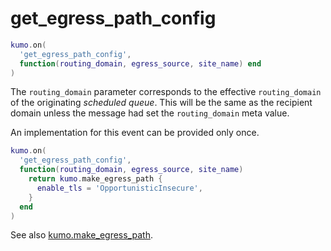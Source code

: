 # get_egress_path_config

```lua
kumo.on(
  'get_egress_path_config',
  function(routing_domain, egress_source, site_name) end
)
```

The `routing_domain` parameter corresponds to the effective `routing_domain` of
the originating *scheduled queue*.  This will be the same as the recipient
domain unless the message had set the `routing_domain` meta value.

An implementation for this event can be provided only once.

```lua
kumo.on(
  'get_egress_path_config',
  function(routing_domain, egress_source, site_name)
    return kumo.make_egress_path {
      enable_tls = 'OpportunisticInsecure',
    }
  end
)
```

See also [kumo.make_egress_path](../kumo/make_egress_path/index.md).

